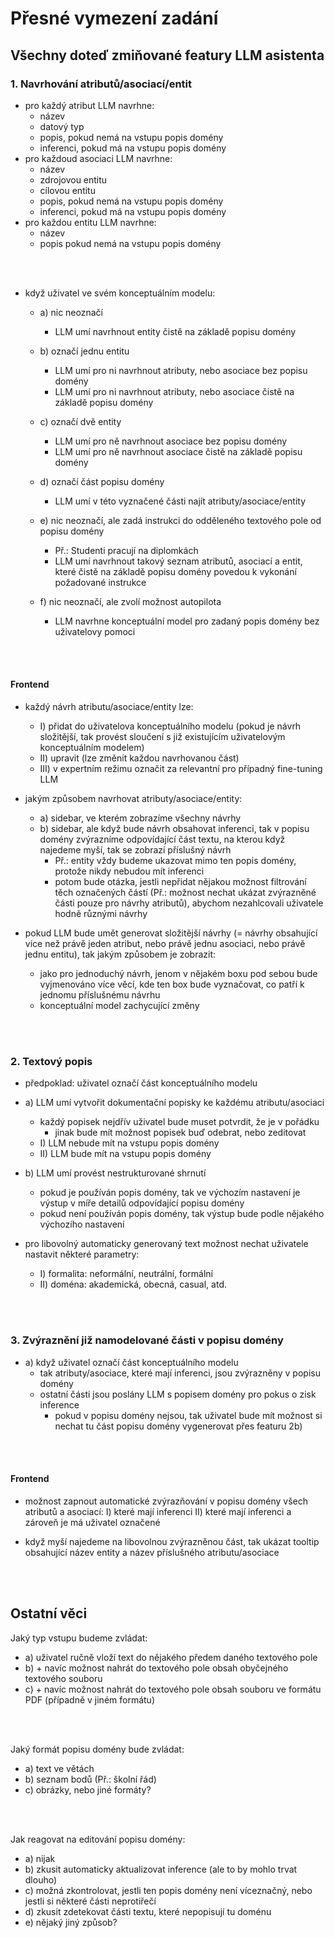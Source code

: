 # Přesné vymezení zadání

## Všechny doteď zmiňované featury LLM asistenta

### 1. Navrhování atributů/asociací/entit
- pro každý atribut LLM navrhne:
	- název
	- datový typ
	- popis, pokud nemá na vstupu popis domény
	- inferenci, pokud má na vstupu popis domény
- pro každoud asociaci LLM navrhne:
	- název
	- zdrojovou entitu
	- cílovou entitu
	- popis, pokud nemá na vstupu popis domény
	- inferenci, pokud má na vstupu popis domény
- pro každou entitu LLM navrhne:
	- název
	- popis pokud nemá na vstupu popis domény

<br />
<br />

- když uživatel ve svém konceptuálním modelu:
	- a) nic neoznačí
		- LLM umí navrhnout entity čistě na základě popisu domény

	- b) označí jednu entitu
		- LLM umí pro ni navrhnout atributy, nebo asociace bez popisu domény
		- LLM umí pro ni navrhnout atributy, nebo asociace čistě na základě popisu domény

	- c) označí dvě entity
		- LLM umí pro ně navrhnout asociace bez popisu domény
		- LLM umí pro ně navrhnout asociace čistě na základě popisu domény

	- d) označí část popisu domény
		- LLM umí v této vyznačené části najít atributy/asociace/entity

	- e) nic neoznačí, ale zadá instrukci do odděleného textového pole od popisu domény
		- Př.: Studenti pracují na diplomkách
		- LLM umí navrhnout takový seznam atributů, asociací a entit, které čistě na základě popisu domény povedou k vykonání požadované instrukce

	- f) nic neoznačí, ale zvolí možnost autopilota
		- LLM navrhne konceptuální model pro zadaný popis domény bez uživatelovy pomoci

<br />
<br />

#### Frontend
- každý návrh atributu/asociace/entity lze:
	- I) přidat do uživatelova konceptuálního modelu (pokud je návrh složitější, tak provést sloučení s již existujícím uživatelovým konceptuálním modelem)
	- II) upravit (lze změnit každou navrhovanou část)
	- III) v expertním režimu označit za relevantní pro případný fine-tuning LLM

- jakým způsobem navrhovat atributy/asociace/entity:
	- a) sidebar, ve kterém zobrazíme všechny návrhy
	- b) sidebar, ale když bude návrh obsahovat inferenci, tak v popisu domény zvýrazníme odpovídající část textu, na kterou když najedeme myší, tak se zobrazí příslušný návrh
		- Př.: entity vždy budeme ukazovat mimo ten popis domény, protože nikdy nebudou mít inferenci
		- potom bude otázka, jestli nepřidat nějakou možnost filtrování těch označených částí (Př.: možnost nechat ukázat zvýrazněné části pouze pro návrhy atributů), abychom nezahlcovali uživatele hodně různými návrhy

- pokud LLM bude umět generovat složitější návrhy (= návrhy obsahující více než právě jeden atribut, nebo právě jednu asociaci, nebo právě jednu entitu), tak jakým způsobem je zobrazit:
	- jako pro jednoduchý návrh, jenom v nějakém boxu pod sebou bude vyjmenováno více věcí, kde ten box bude vyznačovat, co patří k jednomu příslušnému návrhu
	- konceptuální model zachycující změny

<br />
<br />

### 2. Textový popis

- předpoklad: uživatel označí část konceptuálního modelu

- a) LLM umí vytvořit dokumentační popisky ke každému atributu/asociaci
	- každý popisek nejdřív uživatel bude muset potvrdit, že je v pořádku
		- jinak bude mít možnost popisek buď odebrat, nebo zeditovat
	- I) LLM nebude mít na vstupu popis domény
	- II) LLM bude mít na vstupu popis domény

- b) LLM umí provést nestrukturované shrnutí
	- pokud je používán popis domény, tak ve výchozím nastavení je výstup v míře detailů odpovídající popisu domény
	- pokud není používán popis domény, tak výstup bude podle nějakého výchozího nastavení

- pro libovolný automaticky generovaný text možnost nechat uživatele nastavit některé parametry:
	- I) formalita: neformální, neutrální, formální
	- II) doména: akademická, obecná, casual, atd.


<br />
<br />

### 3. Zvýraznění již namodelované části v popisu domény

- a) když uživatel označí část konceptuálního modelu
	- tak atributy/asociace, které mají inferenci, jsou zvýrazněny v popisu domény
	- ostatní části jsou poslány LLM s popisem domény pro pokus o zisk inference
		- pokud v popisu domény nejsou, tak uživatel bude mít možnost si nechat tu část popisu domény vygenerovat přes featuru 2b)

<br />
<br />

#### Frontend
- možnost zapnout automatické zvýrazňování v popisu domény všech atributů a asociací:
	I) které mají inferenci
	II) které mají inferenci a zároveň je má uživatel označené

- když myší najedeme na libovolnou zvýrazněnou část, tak ukázat tooltip obsahující název entity a název příslušného atributu/asociace

<br />
<br />

## Ostatní věci

Jaký typ vstupu budeme zvládat:
- a) uživatel ručně vloží text do nějakého předem daného textového pole
- b) + navíc možnost nahrát do textového pole obsah obyčejného textového souboru
- c) + navíc možnost nahrát do textového pole obsah souboru ve formátu PDF (případně v jiném formátu)

<br />
<br />

Jaký formát popisu domény bude zvládat:
- a) text ve větách
- b) seznam bodů (Př.: školní řád)
- c) obrázky, nebo jiné formáty?

<br />
<br />

Jak reagovat na editování popisu domény:
- a) nijak
- b) zkusit automaticky aktualizovat inference (ale to by mohlo trvat dlouho)
- c) možná zkontrolovat, jestli ten popis domény není víceznačný, nebo jestli si některé části neprotiřečí
- d) zkusit zdetekovat části textu, které nepopisují tu doménu
- e) nějaký jiný způsob?